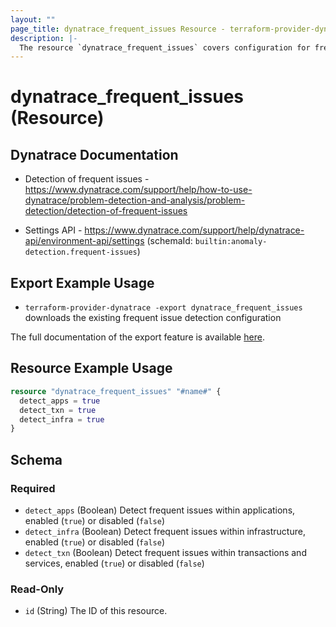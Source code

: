 ```yaml
---
layout: ""
page_title: dynatrace_frequent_issues Resource - terraform-provider-dynatrace"
description: |-
  The resource `dynatrace_frequent_issues` covers configuration for frequent issue detection
---
```


# dynatrace_frequent_issues (Resource)

## Dynatrace Documentation

- Detection of frequent issues - https://www.dynatrace.com/support/help/how-to-use-dynatrace/problem-detection-and-analysis/problem-detection/detection-of-frequent-issues

- Settings API - https://www.dynatrace.com/support/help/dynatrace-api/environment-api/settings (schemaId: `builtin:anomaly-detection.frequent-issues`)

## Export Example Usage

- `terraform-provider-dynatrace -export dynatrace_frequent_issues` downloads the existing frequent issue detection configuration

The full documentation of the export feature is available [here](https://registry.terraform.io/providers/dynatrace-oss/dynatrace/latest/docs/guides/export-v2).

## Resource Example Usage

```terraform
resource "dynatrace_frequent_issues" "#name#" {
  detect_apps = true
  detect_txn = true
  detect_infra = true
}
```

<!-- schema generated by tfplugindocs -->
## Schema

### Required

- `detect_apps` (Boolean) Detect frequent issues within applications, enabled (`true`) or disabled (`false`)
- `detect_infra` (Boolean) Detect frequent issues within infrastructure, enabled (`true`) or disabled (`false`)
- `detect_txn` (Boolean) Detect frequent issues within transactions and services, enabled (`true`) or disabled (`false`)

### Read-Only

- `id` (String) The ID of this resource.
 